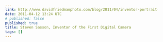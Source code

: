 ```yaml
---
link: http://www.davidfriedmanphoto.com/blog/2011/04/inventor-portrait-steven-sasson.html
date: 2011-04-12 13:24 UTC
# published: false
published: true
title: Steven Sasson, Inventor of the First Digital Camera
tags: []
---
```



